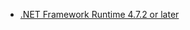 * [.NET Framework Runtime 4.7.2 or later](https://dotnet.microsoft.com/download/dotnet-framework/net472)
